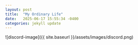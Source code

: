 ```yaml
---
layout: post
title:  "My Ordinary Life"
date:   2025-06-17 15:55:34 -0400
categories: jekyll update
---
```


![discord-image]({{ site.baseurl }}/assets/images/discord.png)
